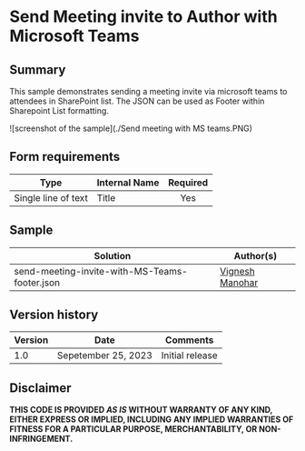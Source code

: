 # Send Meeting invite to Author with Microsoft Teams

## Summary

This sample demonstrates sending a meeting invite via microsoft teams to attendees in SharePoint list.
The JSON can be used as Footer within Sharepoint List formatting.

![screenshot of the sample](./Send meeting with MS teams.PNG)

## Form requirements

|Type                   |Internal Name|Required|
|-----------------------|-------------|:------:|
|Single line of text    |Title        |Yes     |


## Sample

Solution|Author(s)
--------|---------
send-meeting-invite-with-MS-Teams-footer.json | [Vignesh Manohar](https://github.com/VigneshManohar) 


## Version history

Version |Date             |Comments
--------|-----------------|--------
1.0     |Sepetember 25, 2023 |Initial release


## Disclaimer

**THIS CODE IS PROVIDED *AS IS* WITHOUT WARRANTY OF ANY KIND, EITHER EXPRESS OR IMPLIED, INCLUDING ANY IMPLIED WARRANTIES OF FITNESS FOR A PARTICULAR PURPOSE, MERCHANTABILITY, OR NON-INFRINGEMENT.**


